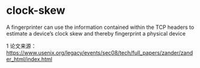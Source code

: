 # clock-skew
A fingerprinter can use the information contained within the TCP headers to estimate a device’s clock skew and thereby fingerprint a physical device

1 论文来源：https://www.usenix.org/legacy/events/sec08/tech/full_papers/zander/zander_html/index.html
